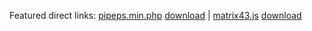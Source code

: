 <!-- ## Download -->
Featured direct links:
<a href="https://github.com/iagoFG/PipePS/blob/main/pipeps.min.php">pipeps.min.php</a>
<a href="https://raw.githubusercontent.com/iagoFG/PipePS/refs/heads/main/pipeps.min.php">download</a> |
<a href="https://github.com/iagoFG/matrix43.js/blob/master/matrix43.js">matrix43.js</a>
<a href="https://raw.githubusercontent.com/iagoFG/matrix43.js/refs/heads/master/matrix43.js">download</a>

<!--
<a href="https://github.com/iagoFG/url.js/blob/master/src/url.js">url.js</a>
<a href="https://raw.githubusercontent.com/iagoFG/url.js/refs/heads/master/src/url.js">download</a> |
-->

<!--
**iagoFG/iagoFG** is a ✨ _special_ ✨ repository because its `README.md` (this file) appears on your GitHub profile.

Here are some ideas to get you started:

- 🔭 I’m currently working on ...
- 🌱 I’m currently learning ...
- 👯 I’m looking to collaborate on ...
- 🤔 I’m looking for help with ...
- 💬 Ask me about ...
- 📫 How to reach me: ...
- 😄 Pronouns: ...
- ⚡ Fun fact: ...
-->
